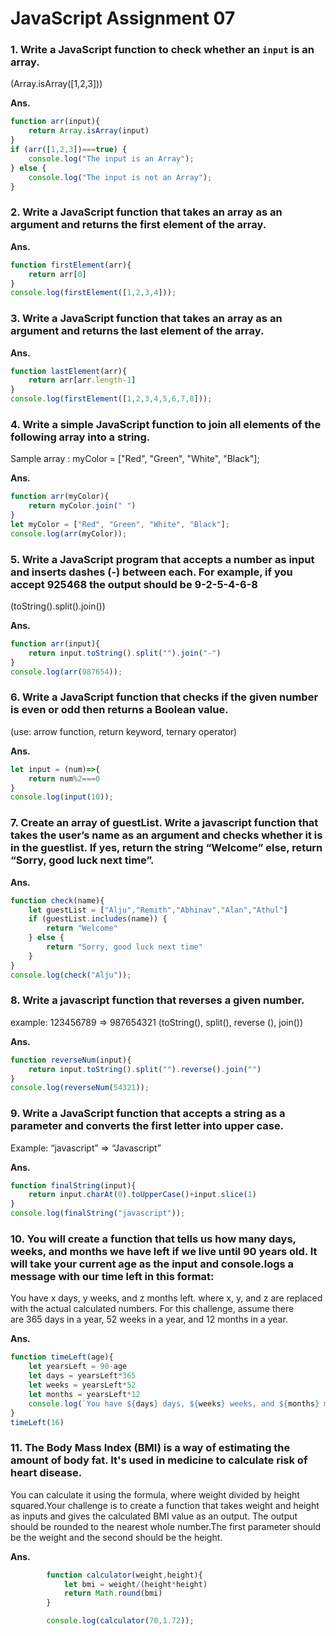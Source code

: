 # JavaScript Assignment 07

### 1. Write a JavaScript function to check whether an `input` is an array.
(Array.isArray([1,2,3]))
 
**Ans.** 

```js
function arr(input){
    return Array.isArray(input)
}
if (arr([1,2,3])===true) {
    console.log("The input is an Array");
} else {
    console.log("The input is not an Array");
}
```

### 2. Write a JavaScript function that takes an array as an argument and returns the first element of the array.

**Ans.** 

```js
function firstElement(arr){
    return arr[0]
}
console.log(firstElement([1,2,3,4]));
```

### 3. Write a JavaScript function that takes an array as an argument and returns the last element of the array.

**Ans.** 

```js
function lastElement(arr){
    return arr[arr.length-1]
}
console.log(firstElement([1,2,3,4,5,6,7,8]));
```

### 4. Write a simple JavaScript function to join all elements of the following array into a string. 
Sample array : myColor = ["Red", "Green", "White", "Black"];

**Ans.**

```js
function arr(myColor){
    return myColor.join(" ")
}
let myColor = ["Red", "Green", "White", "Black"];
console.log(arr(myColor));
```

### 5. Write a JavaScript program that accepts a number as input and inserts dashes (-) between each. For example, if you accept 925468 the output should be 9-2-5-4-6-8
(toString().split().join())

**Ans.** 

```js
function arr(input){
    return input.toString().split("").join("-")
}
console.log(arr(987654));
```

### 6. Write a JavaScript function that checks if the given number is even or odd then returns a Boolean value.
(use: arrow function, return keyword, ternary operator)

**Ans.** 

```js
let input = (num)=>{
    return num%2===0
}
console.log(input(10));
```

### 7. Create an array of guestList. Write a javascript function that takes the user’s name as an argument and checks whether it is in the guestlist. If yes, return the string “Welcome” else, return “Sorry, good luck next time”.

**Ans.** 

```js
function check(name){
    let guestList = ["Alju","Remith","Abhinav","Alan","Athul"]
    if (guestList.includes(name)) {
        return "Welcome"
    } else {
        return "Sorry, good luck next time"
    }
}
console.log(check("Alju"));
```

### 8. Write a javascript function that reverses a given number.
example: 123456789 => 987654321 (toString(), split(), reverse (), join())

**Ans.** 

```js
function reverseNum(input){
    return input.toString().split("").reverse().join("")
}
console.log(reverseNum(54321));
```

### 9. Write a JavaScript function that accepts a string as a parameter and converts the first letter into upper case.
Example: “javascript” => “Javascript”

**Ans.** 

```js
function finalString(input){
    return input.charAt(0).toUpperCase()+input.slice(1)
}
console.log(finalString("javascript"));
```

### 10. You will create a function that tells us how many days, weeks, and months we have left if we live until 90 years old. It will take your current age as the input and console.logs a message with our time left in this format:
You have x days, y weeks, and z months left. where x, y, and z are replaced with the actual calculated numbers. For this challenge, assume there are 365 days in a year, 52 weeks in a year, and 12 months in a year. 

**Ans.**

```js
function timeLeft(age){
    let yearsLeft = 90-age
    let days = yearsLeft*365
    let weeks = yearsLeft*52
    let months = yearsLeft*12
    console.log(`You have ${days} days, ${weeks} weeks, and ${months} months left`);
}
timeLeft(16)
```

### 11. The Body Mass Index (BMI) is a way of estimating the amount of body fat. It's used in medicine to calculate risk of heart disease.
You can calculate it using the formula, where weight divided by height squared.Your challenge is to create a function that takes weight and height as inputs and gives the calculated BMI value as an output. The output should be rounded to the nearest whole number.The first parameter should be the weight and the second should be the height.

**Ans.** 

```js
        function calculator(weight,height){
            let bmi = weight/(height*height)
            return Math.round(bmi)
        }

        console.log(calculator(70,1.72));
```
